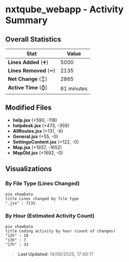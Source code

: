 # nxtqube_webapp - Activity Summary 

## Overall Statistics

| Stat                   | Value                                                             |
| ---------------------- | ----------------------------------------------------------------- |
| **Lines Added** (➕)   | 5000                                          |
| **Lines Removed** (➖) | 2135                                        |
| **Net Change** (↕)    | 2865                |
| **Active Time** (⌚)   | 61 minutes |


## Modified Files
- **help.jsx** (+590, -118)
- **helpdesk.jsx** (+473, -359)
- **AllRoutes.jsx** (+131, -6)
- **General.jsx** (+55, -0)
- **SettingsContent.jsx** (+122, -0)
- **Map.jsx** (+1937, -1652)
- **MapOld.jsx** (+1692, -0)

## Visualizations

### By File Type (Lines Changed)

```mermaid
pie showData
title Lines changed by file type
".jsx" : 7135
```

### By Hour (Estimated Activity Count)

```mermaid
pie showData
title Coding activity by hour (count of changes)
"12h" : 18
"13h" : 7
"17h" : 33
```


> **Last Updated:** 14/06/2025, 17:48:17